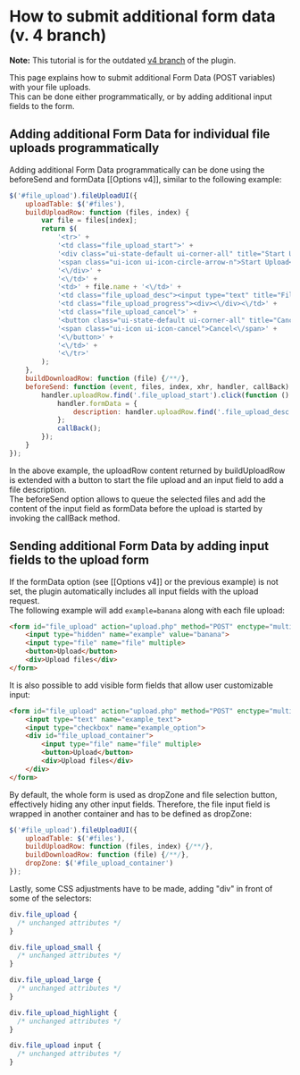 # How to submit additional form data (v. 4 branch)

**Note:**
This tutorial is for the outdated [v4 branch](https://github.com/blueimp/jQuery-File-Upload/tree/v4) of the plugin.

This page explains how to submit additional Form Data (POST variables) with your file uploads.  
This can be done either programmatically, or by adding additional input fields to the form.

## Adding additional Form Data for individual file uploads programmatically
Adding additional Form Data programmatically can be done using the beforeSend and formData [[Options v4]], similar to the following example:

```js
$('#file_upload').fileUploadUI({
    uploadTable: $('#files'),
    buildUploadRow: function (files, index) {
        var file = files[index];
        return $(
            '<tr>' +
            '<td class="file_upload_start">' +
            '<div class="ui-state-default ui-corner-all" title="Start Upload">' +
            '<span class="ui-icon ui-icon-circle-arrow-n">Start Upload<\/span>' +
            '<\/div>' +
            '<\/td>' +
            '<td>' + file.name + '<\/td>' +
            '<td class="file_upload_desc"><input type="text" title="File description"><\/td>' +
            '<td class="file_upload_progress"><div><\/div><\/td>' +
            '<td class="file_upload_cancel">' +
            '<button class="ui-state-default ui-corner-all" title="Cancel">' +
            '<span class="ui-icon ui-icon-cancel">Cancel<\/span>' +
            '<\/button>' +
            '<\/td>' +
            '<\/tr>'
        );
    },
    buildDownloadRow: function (file) {/**/},
    beforeSend: function (event, files, index, xhr, handler, callBack) {
        handler.uploadRow.find('.file_upload_start').click(function () {
            handler.formData = {
                description: handler.uploadRow.find('.file_upload_desc input').val()
            };
            callBack();
        });
    }
});
```

In the above example, the uploadRow content returned by buildUploadRow is extended with a button to start the file upload and an input field to add a file description.  
The beforeSend option allows to queue the selected files and add the content of the input field as formData before the upload is started by invoking the callBack method.

## Sending additional Form Data by adding input fields to the upload form
If the formData option (see [[Options v4]] or the previous example) is not set, the plugin automatically includes all input fields with the upload request.  
The following example will add `example=banana` along with each file upload:

```html
<form id="file_upload" action="upload.php" method="POST" enctype="multipart/form-data">
    <input type="hidden" name="example" value="banana">
    <input type="file" name="file" multiple>
    <button>Upload</button>
    <div>Upload files</div>
</form>
```

It is also possible to add visible form fields that allow user customizable input:

```html
<form id="file_upload" action="upload.php" method="POST" enctype="multipart/form-data">
    <input type="text" name="example_text">
    <input type="checkbox" name="example_option">
    <div id="file_upload_container">
        <input type="file" name="file" multiple>
        <button>Upload</button>
        <div>Upload files</div>
    </div>
</form>
```

By default, the whole form is used as dropZone and file selection button, effectively hiding any other input fields.
Therefore, the file input field is wrapped in another container and has to be defined as dropZone:

```js
$('#file_upload').fileUploadUI({
    uploadTable: $('#files'),
    buildUploadRow: function (files, index) {/**/},
    buildDownloadRow: function (file) {/**/},
    dropZone: $('#file_upload_container')
});
```

Lastly, some CSS adjustments have to be made, adding "div" in front of some of the selectors:

```css
div.file_upload {
  /* unchanged attributes */
}

div.file_upload_small {
  /* unchanged attributes */
}

div.file_upload_large {
  /* unchanged attributes */
}

div.file_upload_highlight {
  /* unchanged attributes */
}

div.file_upload input {
  /* unchanged attributes */
}
```